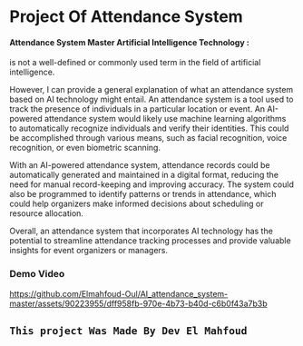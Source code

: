 <!DOCTYPE html>
<html>
 
  <body>
    <h1>Project Of Attendance System</h1>
    <p><h4> Attendance System Master Artificial Intelligence Technology : </h4>is not a well-defined or commonly used term in the field of artificial intelligence.</p>
    <p>However, I can provide a general explanation of what an attendance system based on AI technology might entail. An attendance system is a tool used to track the presence of individuals in a particular location or event. An AI-powered attendance system would likely use machine learning algorithms to automatically recognize individuals and verify their identities. This could be accomplished through various means, such as facial recognition, voice recognition, or even biometric scanning.</p>
    <p>With an AI-powered attendance system, attendance records could be automatically generated and maintained in a digital format, reducing the need for manual record-keeping and improving accuracy. The system could also be programmed to identify patterns or trends in attendance, which could help organizers make informed decisions about scheduling or resource allocation.</p>
    <p>Overall, an attendance system that incorporates AI technology has the potential to streamline attendance tracking processes and provide valuable insights for event organizers or managers.</p>
  <h3>Demo Video</h3>
  
https://github.com/Elmahfoud-Oul/AI_attendance_system-master/assets/90223955/dff958fb-970e-4b73-b40d-c6b0f43a7b3b

<h2><code>This project Was Made By Dev El Mahfoud</code> </h2>
  </body>
</html>
